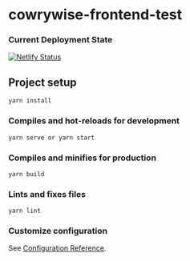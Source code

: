 # cowrywise-frontend-test
### Current Deployment State
[![Netlify Status](https://api.netlify.com/api/v1/badges/dd58b94f-fe70-4d33-ac6f-60f3ba3c612a/deploy-status)](https://app.netlify.com/sites/dev-integral-4-cowrywise/deploys)
## Project setup
```
yarn install
```

### Compiles and hot-reloads for development
```
yarn serve or yarn start
```

### Compiles and minifies for production
```
yarn build
```

### Lints and fixes files
```
yarn lint
```

### Customize configuration
See [Configuration Reference](https://cli.vuejs.org/config/).
